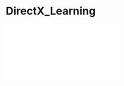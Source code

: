 # DirectX_Learning
 
<iframe src="//player.bilibili.com/player.html?aid=1701375309&bvid=BV1jK421472n&cid=1456162846&p=1" scrolling="no" border="0" frameborder="no" framespacing="0" allowfullscreen="true"></iframe>